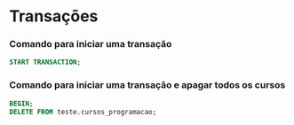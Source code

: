 # Transações

### Comando para iniciar uma transação

```sql
START TRANSACTION;
```

### Comando para iniciar uma transação e apagar todos os cursos

```sql
BEGIN;
DELETE FROM teste.cursos_programacao;
```